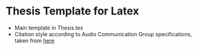 # Thesis Template for Latex

* Main template in Thesis.tex
* Citation style according to Audio Communication Group specifications, taken from [here](https://www.ak.tu-berlin.de/menue/master_theses/zitieren_und_verweisen/)
